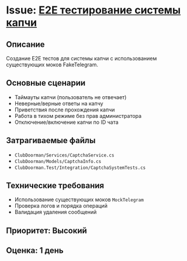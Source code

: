# Issue: [E2E тестирование системы капчи](https://github.com/momai/ClubDoorman/issues/60)

## Описание
Создание E2E тестов для системы капчи с использованием существующих моков FakeTelegram.

## Основные сценарии
- Таймауты капчи (пользователь не отвечает)
- Неверные/верные ответы на капчу
- Приветствия после прохождения капчи
- Работа в тихом режиме без прав администратора
- Отключение/включение капчи по ID чата

## Затрагиваемые файлы
- `ClubDoorman/Services/CaptchaService.cs`
- `ClubDoorman/Models/CaptchaInfo.cs`
- `ClubDoorman.Test/Integration/CaptchaSystemTests.cs`

## Технические требования
- Использование существующих моков `MockTelegram`
- Проверка логов и порядка операций
- Валидация удаления сообщений

## Приоритет: Высокий
## Оценка: 1 день 